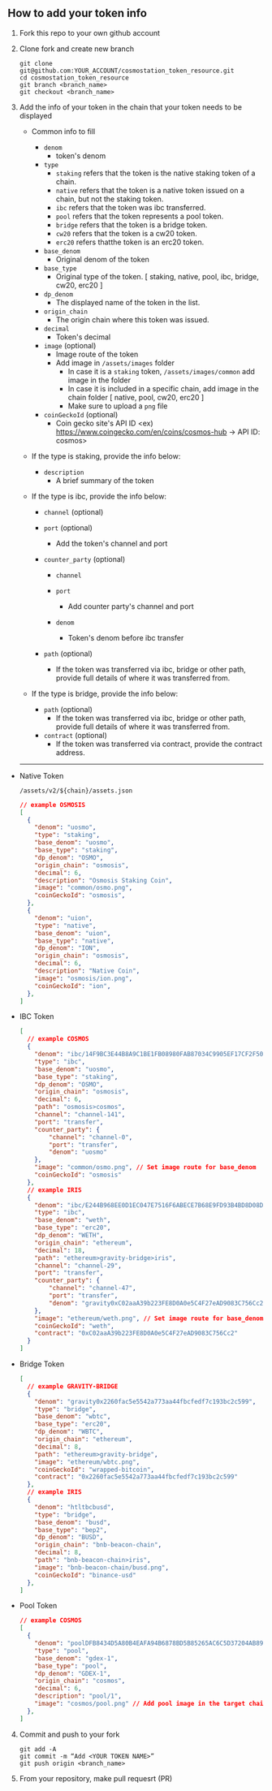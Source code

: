 ## How to add your token info

1. Fork this repo to your own github account

2. Clone fork and create new branch

   ```shell
   git clone git@github.com:YOUR_ACCOUNT/cosmostation_token_resource.git
   cd cosmostation_token_resource
   git branch <branch_name>
   git checkout <branch_name>
   ```

3. Add the info of your token in the chain that your token needs to be displayed

   - Common info to fill

     - `denom`
       - token's denom
     - `type`
       - `staking` refers that the token is the native staking token of a chain.
       - `native` refers that the token is a native token issued on a chain, but not the staking token.
       - `ibc` refers that the token was ibc transferred.
       - `pool` refers that the token represents a pool token.
       - `bridge` refers that the token is a bridge token.
       - `cw20` refers that the token is a cw20 token.
       - `erc20` refers thatthe token is an erc20 token.
     - `base_denom`
       - Original denom of the token
     - `base_type`
       - Original type of the token. [ staking, native, pool, ibc, bridge, cw20, erc20 ]
     - `dp_denom`
       - The displayed name of the token in the list.
     - `origin_chain`
       - The origin chain where this token was issued.
     - `decimal`
       - Token's decimal
     - `image` (optional)
       - Image route of the token
       - Add image in `/assets/images` folder
         - In case it is a `staking` token, `/assets/images/common` add image in the folder
         - In case it is included in a specific chain, add image in the chain folder [ native, pool, cw20, erc20 ]
         - Make sure to upload a `png` file
     - `coinGeckoId` (optional)
       - Coin gecko site's API ID <ex) https://www.coingecko.com/en/coins/cosmos-hub -> API ID: cosmos>
   - If the type is staking, provide the info below:

     - `description`
       - A brief summary of the token
   - If the type is ibc, provide the info below:

     - `channel` (optional)
     - `port` (optional)
       - Add the token's channel and port

     - `counter_party` (optional)
       - `channel`
       - `port`
         - Add counter party's channel and port

       - `denom`
         - Token's denom before ibc transfer


     - `path` (optional)
       - If the token was transferred via ibc, bridge or other path, provide full details of where it was transferred from.

   - If the type is bridge, provide the info below:

     - `path` (optional)
       - If the token was transferred via ibc, bridge or other path, provide full details of where it was transferred from.
     - `contract` (optional)
       - If the token was transferred via contract, provide the contract address.

   ---

- Native Token

  `/assets/v2/${chain}/assets.json`

  ```json
  // example OSMOSIS
  [
    {
      "denom": "uosmo",
      "type": "staking",
      "base_denom": "uosmo",
      "base_type": "staking",
      "dp_denom": "OSMO",
      "origin_chain": "osmosis",
      "decimal": 6,
      "description": "Osmosis Staking Coin",
      "image": "common/osmo.png",
      "coinGeckoId": "osmosis",
    },
    {
      "denom": "uion",
      "type": "native",
      "base_denom": "uion",
      "base_type": "native",
      "dp_denom": "ION",
      "origin_chain": "osmosis",
      "decimal": 6,
      "description": "Native Coin",
      "image": "osmosis/ion.png",
      "coinGeckoId": "ion",
    },
  ]
  ```

- IBC Token

  ```json
  [
    // example COSMOS
    {
      "denom": "ibc/14F9BC3E44B8A9C1BE1FB08980FAB87034C9905EF17CF2F5008FC085218811CC",
      "type": "ibc",
      "base_denom": "uosmo",
      "base_type": "staking",
      "dp_denom": "OSMO",
      "origin_chain": "osmosis",
      "decimal": 6,
      "path": "osmosis>cosmos",
      "channel": "channel-141",
      "port": "transfer",
      "counter_party": {
          "channel": "channel-0",
          "port": "transfer",
          "denom": "uosmo"
      },
      "image": "common/osmo.png", // Set image route for base_denom
      "coinGeckoId": "osmosis"
    },
    // example IRIS
    {
      "denom": "ibc/E244B968EE0D1EC047E7516F6ABECE7B68E9FD93B4BD8D08D13642247416BB17",
      "type": "ibc",
      "base_denom": "weth",
      "base_type": "erc20",
      "dp_denom": "WETH",
      "origin_chain": "ethereum",
      "decimal": 18,
      "path": "ethereum>gravity-bridge>iris",
      "channel": "channel-29",
      "port": "transfer",
      "counter_party": {
          "channel": "channel-47",
          "port": "transfer",
          "denom": "gravity0xC02aaA39b223FE8D0A0e5C4F27eAD9083C756Cc2"
      },
      "image": "ethereum/weth.png", // Set image route for base_denom
      "coinGeckoId": "weth",
      "contract": "0xC02aaA39b223FE8D0A0e5C4F27eAD9083C756Cc2"
    }
  ]
  ```

- Bridge Token

  ```json
  [
    // example GRAVITY-BRIDGE
    {
      "denom": "gravity0x2260fac5e5542a773aa44fbcfedf7c193bc2c599",
      "type": "bridge",
      "base_denom": "wbtc",
      "base_type": "erc20",
      "dp_denom": "WBTC",
      "origin_chain": "ethereum",
      "decimal": 8,
      "path": "ethereum>gravity-bridge",
      "image": "ethereum/wbtc.png",
      "coinGeckoId": "wrapped-bitcoin",
      "contract": "0x2260fac5e5542a773aa44fbcfedf7c193bc2c599"
    },
    // example IRIS
    {
      "denom": "htltbcbusd",
      "type": "bridge",
      "base_denom": "busd",
      "base_type": "bep2",
      "dp_denom": "BUSD",
      "origin_chain": "bnb-beacon-chain",
      "decimal": 8,
      "path": "bnb-beacon-chain>iris",
      "image": "bnb-beacon-chain/busd.png",
      "coinGeckoId": "binance-usd"
    },
  ]
  ```

- Pool Token

  ```json
  // example COSMOS
  [
    {
      "denom": "poolDFB8434D5A80B4EAFA94B6878BD5B85265AC6C5D37204AB899B1C3C52543DA7E",
      "type": "pool",
      "base_denom": "gdex-1",
      "base_type": "pool",
      "dp_denom": "GDEX-1",
      "origin_chain": "cosmos",
      "decimal": 6,
      "description": "pool/1",
      "image": "cosmos/pool.png" // Add pool image in the target chain’s folder
    },
  ]
  ```

4. Commit and push to your fork

   ```shell
   git add -A
   git commit -m “Add <YOUR TOKEN NAME>”
   git push origin <branch_name>
   ```

5. From your repository, make pull requesrt (PR)
